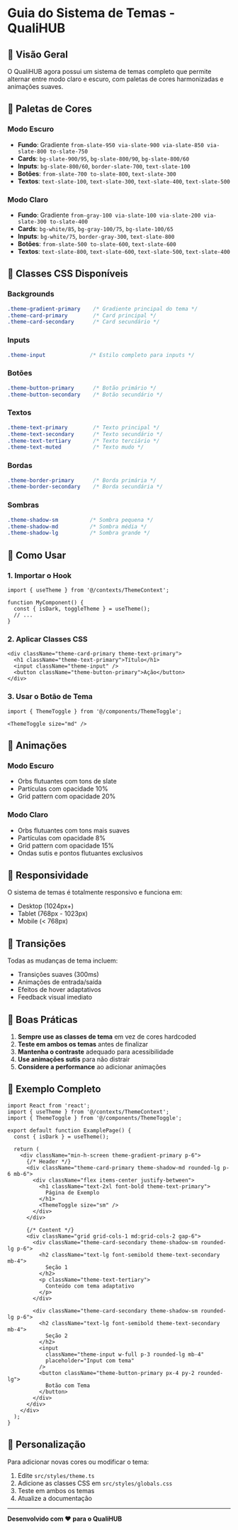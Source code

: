 # Guia do Sistema de Temas - QualiHUB

## 🎨 Visão Geral

O QualiHUB agora possui um sistema de temas completo que permite alternar entre modo claro e escuro, com paletas de cores harmonizadas e animações suaves.

## 🌟 Paletas de Cores

### Modo Escuro
- **Fundo**: Gradiente `from-slate-950 via-slate-900 via-slate-850 via-slate-800 to-slate-750`
- **Cards**: `bg-slate-900/95`, `bg-slate-800/90`, `bg-slate-800/60`
- **Inputs**: `bg-slate-800/60`, `border-slate-700`, `text-slate-100`
- **Botões**: `from-slate-700 to-slate-800`, `text-slate-300`
- **Textos**: `text-slate-100`, `text-slate-300`, `text-slate-400`, `text-slate-500`

### Modo Claro
- **Fundo**: Gradiente `from-gray-100 via-slate-100 via-slate-200 via-slate-300 to-slate-400`
- **Cards**: `bg-white/85`, `bg-gray-100/75`, `bg-slate-100/65`
- **Inputs**: `bg-white/75`, `border-gray-300`, `text-slate-800`
- **Botões**: `from-slate-500 to-slate-600`, `text-slate-600`
- **Textos**: `text-slate-800`, `text-slate-600`, `text-slate-500`, `text-slate-400`

## 🎯 Classes CSS Disponíveis

### Backgrounds
```css
.theme-gradient-primary    /* Gradiente principal do tema */
.theme-card-primary        /* Card principal */
.theme-card-secondary      /* Card secundário */
```

### Inputs
```css
.theme-input              /* Estilo completo para inputs */
```

### Botões
```css
.theme-button-primary      /* Botão primário */
.theme-button-secondary    /* Botão secundário */
```

### Textos
```css
.theme-text-primary        /* Texto principal */
.theme-text-secondary      /* Texto secundário */
.theme-text-tertiary       /* Texto terciário */
.theme-text-muted          /* Texto mudo */
```

### Bordas
```css
.theme-border-primary      /* Borda primária */
.theme-border-secondary    /* Borda secundária */
```

### Sombras
```css
.theme-shadow-sm          /* Sombra pequena */
.theme-shadow-md          /* Sombra média */
.theme-shadow-lg          /* Sombra grande */
```

## 🔧 Como Usar

### 1. Importar o Hook
```tsx
import { useTheme } from '@/contexts/ThemeContext';

function MyComponent() {
  const { isDark, toggleTheme } = useTheme();
  // ...
}
```

### 2. Aplicar Classes CSS
```tsx
<div className="theme-card-primary theme-text-primary">
  <h1 className="theme-text-primary">Título</h1>
  <input className="theme-input" />
  <button className="theme-button-primary">Ação</button>
</div>
```

### 3. Usar o Botão de Tema
```tsx
import { ThemeToggle } from '@/components/ThemeToggle';

<ThemeToggle size="md" />
```

## 🎨 Animações

### Modo Escuro
- Orbs flutuantes com tons de slate
- Partículas com opacidade 10%
- Grid pattern com opacidade 20%

### Modo Claro
- Orbs flutuantes com tons mais suaves
- Partículas com opacidade 8%
- Grid pattern com opacidade 15%
- Ondas sutis e pontos flutuantes exclusivos

## 📱 Responsividade

O sistema de temas é totalmente responsivo e funciona em:
- Desktop (1024px+)
- Tablet (768px - 1023px)
- Mobile (< 768px)

## 🔄 Transições

Todas as mudanças de tema incluem:
- Transições suaves (300ms)
- Animações de entrada/saída
- Efeitos de hover adaptativos
- Feedback visual imediato

## 🎯 Boas Práticas

1. **Sempre use as classes de tema** em vez de cores hardcoded
2. **Teste em ambos os temas** antes de finalizar
3. **Mantenha o contraste** adequado para acessibilidade
4. **Use animações sutis** para não distrair
5. **Considere a performance** ao adicionar animações

## 🚀 Exemplo Completo

```tsx
import React from 'react';
import { useTheme } from '@/contexts/ThemeContext';
import { ThemeToggle } from '@/components/ThemeToggle';

export default function ExamplePage() {
  const { isDark } = useTheme();

  return (
    <div className="min-h-screen theme-gradient-primary p-6">
      {/* Header */}
      <div className="theme-card-primary theme-shadow-md rounded-lg p-6 mb-6">
        <div className="flex items-center justify-between">
          <h1 className="text-2xl font-bold theme-text-primary">
            Página de Exemplo
          </h1>
          <ThemeToggle size="sm" />
        </div>
      </div>

      {/* Content */}
      <div className="grid grid-cols-1 md:grid-cols-2 gap-6">
        <div className="theme-card-secondary theme-shadow-sm rounded-lg p-6">
          <h2 className="text-lg font-semibold theme-text-secondary mb-4">
            Seção 1
          </h2>
          <p className="theme-text-tertiary">
            Conteúdo com tema adaptativo
          </p>
        </div>

        <div className="theme-card-secondary theme-shadow-sm rounded-lg p-6">
          <h2 className="text-lg font-semibold theme-text-secondary mb-4">
            Seção 2
          </h2>
          <input 
            className="theme-input w-full p-3 rounded-lg mb-4"
            placeholder="Input com tema"
          />
          <button className="theme-button-primary px-4 py-2 rounded-lg">
            Botão com Tema
          </button>
        </div>
      </div>
    </div>
  );
}
```

## 🎨 Personalização

Para adicionar novas cores ou modificar o tema:

1. Edite `src/styles/theme.ts`
2. Adicione as classes CSS em `src/styles/globals.css`
3. Teste em ambos os temas
4. Atualize a documentação

---

**Desenvolvido com ❤️ para o QualiHUB**
